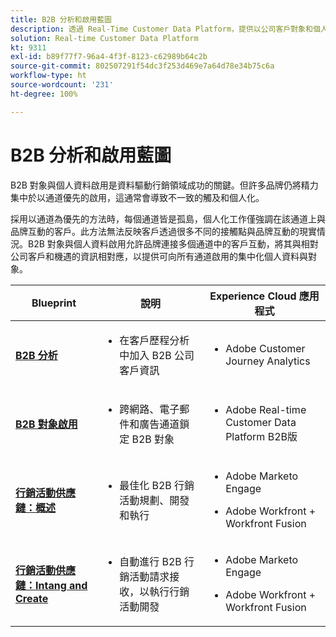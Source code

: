 ```yaml
---
title: B2B 分析和啟用藍圖
description: 透過 Real-Time Customer Data Platform​，提供以公司客戶對象和個人資料為中心的客戶體驗。
solution: Real-time Customer Data Platform
kt: 9311
exl-id: b89f77f7-96a4-4f3f-8123-c62989b64c2b
source-git-commit: 802507291f54dc3f253d469e7a64d78e34b75c6a
workflow-type: ht
source-wordcount: '231'
ht-degree: 100%

---
```


# B2B 分析和啟用藍圖

B2B 對象與個人資料啟用是資料驅動行銷領域成功的關鍵。但許多品牌仍將精力集中於以通道優先的啟用，這通常會導致不一致的觸及和個人化。

採用以通道為優先的方法時，每個通道皆是孤島，個人化工作僅強調在該通道上與品牌互動的客戶。此方法無法反映客戶透過很多不同的接觸點與品牌互動的現實情況。B2B 對象與個人資料啟用允許品牌連接多個通道中的客戶互動，將其與相對公司客戶和機遇的資訊相對應，以提供可向所有通道啟用的集中化個人資料與對象。

| Blueprint | 說明 | Experience Cloud 應用程式 |
|---|---|---|
| **[B2B 分析](https://experienceleague.adobe.com/docs/analytics-platform/using/cja-usecases/b2b.html?lang=zh-Hant)** | <ul><li>在客戶歷程分析中加入 B2B 公司客戶資訊</li></ul> | <ul><li>Adobe Customer Journey Analytics</li></ul> |
| **[B2B 對象啟用](b2bactivation.md)** | <ul><li>跨網路、電子郵件和廣告通道鎖定 B2B 對象</li></ul> | <ul><li>Adobe Real-time Customer Data Platform B2B版</li></ul> |
| **[行銷活動供應鏈：概述](/help/blueprints/b2b/campaign-supply-chain/overview.md)** | <ul><li>最佳化 B2B 行銷活動規劃、開發和執行</li></ul> | <ul><li>Adobe Marketo Engage</li></ul><ul><li>Adobe Workfront + Workfront Fusion</li></ul> |
| **[行銷活動供應鏈：Intang and Create](/help/blueprints/b2b/campaign-supply-chain/intake-and-create.md)** | <ul><li>自動進行 B2B 行銷活動請求接收，以執行行銷活動開發</li></ul> | <ul><li>Adobe Marketo Engage</li></ul><ul><li>Adobe Workfront + Workfront Fusion</li></ul> |
